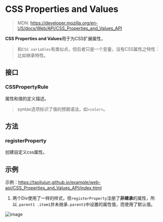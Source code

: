 <!--hexo

---
url: web-api-CSS_Properties_and_Values_API
tags:
  - webapi
  - CSS Properties and Values
---

-->

# CSS Properties and Values

> MDN: https://developer.mozilla.org/en-US/docs/Web/API/CSS_Properties_and_Values_API

**CSS Properties and Values**用于为CSS扩展属性，

> 和`CSS variables`有类似点，但后者只是一个变量，没有CSS属性之特性：比如继承特性。

## 接口

### CSSPropertyRule

属性和值的定义描述。

> syntax选项标识了值的预期语法，如`<color>`。

## 方法

### registerProperty

创建自定义css属性。

## 示例

示例：https://taoliujun.github.io/example/web-api/CSS_Properties_and_Values_API/index.html

1. 两个Div使用了一样的样式，但`registerProperty`注册了**非继承**的属性，所以`.parent1 .item1`并未继承`.parent1`中设置的属性值，而使用了默认值。

![image](https://github.com/taoliujun/blog/assets/5689134/9caf3326-17d2-4390-8484-5ec5e2ea835e)
